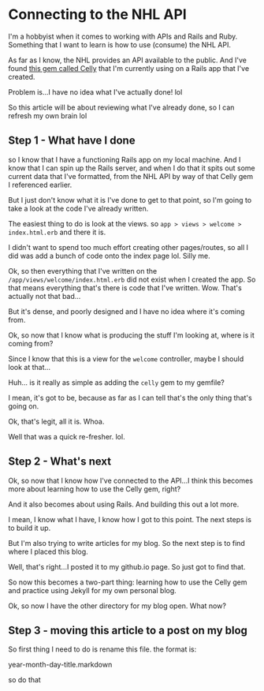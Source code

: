 # Connecting to the NHL API

I'm a hobbyist when it comes to working with APIs and Rails and Ruby. Something that I want to learn is how to use (consume) the NHL API. 

As far as I know, the NHL provides an API available to the public. And I've found [this gem called Celly](https://github.com/rymcmahon/celly) that I'm currently using on a Rails app that I've created. 

Problem is...I have no idea what I've actually done! lol

So this article will be about reviewing what I've already done, so I can refresh my own brain lol

## Step 1 - What have I done
so I know that I have a functioning Rails app on my local machine. And I know that I can spin up the Rails server, and when I do that it spits out some current data that I've formatted, from the NHL API by way of that Celly gem I referenced earlier. 

But I just don't know what it is I've done to get to that point, so I'm going to take a look at the code I've already written. 

The easiest thing to do is look at the views. so `app > views > welcome > index.html.erb` and there it is. 

I didn't want to spend too much effort creating other pages/routes, so all I did was add a bunch of code onto the index page lol. Silly me. 

Ok, so then everything that I've written on the `/app/views/welcome/index.html.erb` did not exist when I created the app. So that means everything that's there is code that I've written. Wow. That's actually not that bad...

But it's dense, and poorly designed and I have no idea where it's coming from. 

Ok, so now that I know what is producing the stuff I'm looking at, where is it coming from? 

Since I know that this is a view for the `welcome` controller, maybe I should look at that...

Huh... is it really as simple as adding the `celly` gem to my gemfile? 

I mean, it's got to be, because as far as I can tell that's the only thing that's going on. 

Ok, that's legit, all it is. Whoa. 

Well that was a quick re-fresher. lol. 

## Step 2 - What's next

Ok, so now that I know how I've connected to the API...I think this becomes more about learning how to use the Celly gem, right? 

And it also becomes about using Rails. And building this out a lot more. 

I mean, I know what I have, I know how I got to this point. The next steps is to build it up. 

But I'm also trying to write articles for my blog. So the next step is to find where I placed this blog. 

Well, that's right...I posted it to my github.io page. So just got to find that. 

So now this becomes a two-part thing: learning how to use the Celly gem and practice using Jekyll for my own personal blog. 

Ok, so now I have the other directory for my blog open. What now? 

## Step 3 - moving this article to a post on my blog

So first thing I need to do is rename this file. the format is: 

year-month-day-title.markdown

so do that

